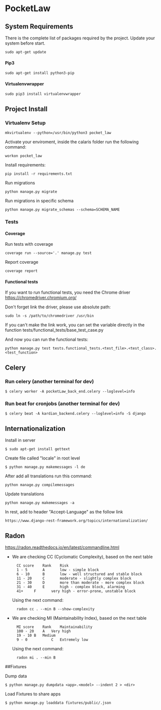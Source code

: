 # PocketLaw

## System Requirements
There is the complete list of packages required by the project. Update your system before start.

    sudo apt-get update

#### Pip3
    
    sudo apt-get install python3-pip
    
#### Virtualenvwrapper
    
    sudo pip3 install virtualenvwrapper

## Project Install

### Virtualenv Setup
    
    mkvirtualenv --python=/usr/bin/python3 pocket_law
    
Activate your enviroment, inside the calaris folder run the following command:

    workon pocket_law
    
Install requirements:
    
    pip install -r requirements.txt


Run migrations
    
    python manage.py migrate

Run migrations in specific schema
    
    python manage.py migrate_schemas --schema=SCHEMA_NAME

### Tests

#### Coverage
Run tests with coverage

    coverage run --source='.' manage.py test

Report coverage

    coverage report

#### Functional tests

If you want to run functional tests, you need the Chrome driver https://chromedriver.chromium.org/

Don't forget link the driver, please use absolute path:

    sudo ln -s /path/to/chromedriver /usr/bin

If you can't make the link work, you can set the variable directly in the function tests/functional_tests/base_test_case.py

And now you can run the functional tests:

    python manage.py test tests.functional_tests.<test_file>.<test_class>.<test_function>

## Celery
    
### Run celery (another terminal for dev)

    $ celery worker -A pocketLaw_back_end.celery --loglevel=info
    
### Run beat for cronjobs (another terminal for dev)

    $ celery beat -A kardian_backend.celery --loglevel=info -S django

## Internationalization

Install in server

    $ sudo apt-get install gettext

Create file called "locale" in root level

    $ python manage.py makemessages -l de
    
After add all translations run this command:

    python manage.py compilemessages
   
Update translations

    python manage.py makemessages -a  
    
In rest, add to header "Accept-Language" as the follow link
    
    https://www.django-rest-framework.org/topics/internationalization/


## Radon

https://radon.readthedocs.io/en/latest/commandline.html

- We are checking CC (Cyclomatic Complexity), based on the next table

        CC score    Rank    Risk
        1 - 5	    A       low - simple block
        6 - 10	    B       low - well structured and stable block
        11 - 20	    C       moderate - slightly complex block
        21 - 30	    D       more than moderate - more complex block
        31 - 40	    E       high - complex block, alarming
        41+	    F       very high - error-prone, unstable block

    Using the next command:
    
        radon cc . --min B --show-complexity


- We are checking MI (Maintainability Index), based on the next table

        MI score	Rank	Maintainability
        100 - 20	A	Very high
        19 - 10	B	Medium
        9 - 0	        C	Extremely low

    Using the next command:
    
        radon mi . --min B


##Fixtures

Dump data

    $ python manage.py dumpdata <app>.<model> --indent 2 > <dir>

Load Fixtures to share apps

    $ python manage.py loaddata fixtures/public/.json
